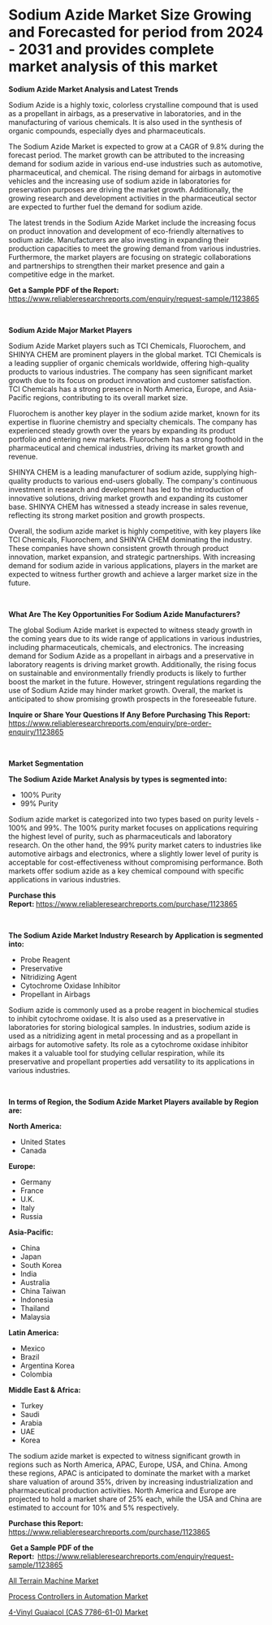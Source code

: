 <p><h1>Sodium Azide Market Size Growing and Forecasted for period from 2024 - 2031 and provides complete market analysis of this market</h1></p><p><strong>Sodium Azide Market Analysis and Latest Trends</strong></p>
<p><p>Sodium Azide is a highly toxic, colorless crystalline compound that is used as a propellant in airbags, as a preservative in laboratories, and in the manufacturing of various chemicals. It is also used in the synthesis of organic compounds, especially dyes and pharmaceuticals. </p><p>The Sodium Azide Market is expected to grow at a CAGR of 9.8% during the forecast period. The market growth can be attributed to the increasing demand for sodium azide in various end-use industries such as automotive, pharmaceutical, and chemical. The rising demand for airbags in automotive vehicles and the increasing use of sodium azide in laboratories for preservation purposes are driving the market growth. Additionally, the growing research and development activities in the pharmaceutical sector are expected to further fuel the demand for sodium azide.</p><p>The latest trends in the Sodium Azide Market include the increasing focus on product innovation and development of eco-friendly alternatives to sodium azide. Manufacturers are also investing in expanding their production capacities to meet the growing demand from various industries. Furthermore, the market players are focusing on strategic collaborations and partnerships to strengthen their market presence and gain a competitive edge in the market.</p></p>
<p><strong>Get a Sample PDF of the Report:&nbsp;</strong> <a href="https://www.reliableresearchreports.com/enquiry/request-sample/1123865">https://www.reliableresearchreports.com/enquiry/request-sample/1123865</a></p>
<p>&nbsp;</p>
<p><strong>Sodium Azide Major Market Players</strong></p>
<p><p>Sodium Azide Market players such as TCI Chemicals, Fluorochem, and SHINYA CHEM are prominent players in the global market. TCI Chemicals is a leading supplier of organic chemicals worldwide, offering high-quality products to various industries. The company has seen significant market growth due to its focus on product innovation and customer satisfaction. TCI Chemicals has a strong presence in North America, Europe, and Asia-Pacific regions, contributing to its overall market size.</p><p>Fluorochem is another key player in the sodium azide market, known for its expertise in fluorine chemistry and specialty chemicals. The company has experienced steady growth over the years by expanding its product portfolio and entering new markets. Fluorochem has a strong foothold in the pharmaceutical and chemical industries, driving its market growth and revenue.</p><p>SHINYA CHEM is a leading manufacturer of sodium azide, supplying high-quality products to various end-users globally. The company's continuous investment in research and development has led to the introduction of innovative solutions, driving market growth and expanding its customer base. SHINYA CHEM has witnessed a steady increase in sales revenue, reflecting its strong market position and growth prospects.</p><p>Overall, the sodium azide market is highly competitive, with key players like TCI Chemicals, Fluorochem, and SHINYA CHEM dominating the industry. These companies have shown consistent growth through product innovation, market expansion, and strategic partnerships. With increasing demand for sodium azide in various applications, players in the market are expected to witness further growth and achieve a larger market size in the future.</p></p>
<p>&nbsp;</p>
<p><strong>What Are The Key Opportunities For Sodium Azide Manufacturers?</strong></p>
<p><p>The global Sodium Azide market is expected to witness steady growth in the coming years due to its wide range of applications in various industries, including pharmaceuticals, chemicals, and electronics. The increasing demand for Sodium Azide as a propellant in airbags and a preservative in laboratory reagents is driving market growth. Additionally, the rising focus on sustainable and environmentally friendly products is likely to further boost the market in the future. However, stringent regulations regarding the use of Sodium Azide may hinder market growth. Overall, the market is anticipated to show promising growth prospects in the foreseeable future.</p></p>
<p><strong>Inquire or Share Your Questions If Any Before Purchasing This Report:</strong> <a href="https://www.reliableresearchreports.com/enquiry/pre-order-enquiry/1123865">https://www.reliableresearchreports.com/enquiry/pre-order-enquiry/1123865</a></p>
<p>&nbsp;</p>
<p><strong>Market Segmentation</strong></p>
<p><strong>The Sodium Azide Market Analysis by types is segmented into:</strong></p>
<p><ul><li>100% Purity</li><li>99% Purity</li></ul></p>
<p><p>Sodium azide market is categorized into two types based on purity levels - 100% and 99%. The 100% purity market focuses on applications requiring the highest level of purity, such as pharmaceuticals and laboratory research. On the other hand, the 99% purity market caters to industries like automotive airbags and electronics, where a slightly lower level of purity is acceptable for cost-effectiveness without compromising performance. Both markets offer sodium azide as a key chemical compound with specific applications in various industries.</p></p>
<p><strong>Purchase this Report:&nbsp;</strong><a href="https://www.reliableresearchreports.com/purchase/1123865">https://www.reliableresearchreports.com/purchase/1123865</a></p>
<p>&nbsp;</p>
<p><strong>The Sodium Azide Market Industry Research by Application is segmented into:</strong></p>
<p><ul><li>Probe Reagent</li><li>Preservative</li><li>Nitridizing Agent</li><li>Cytochrome Oxidase Inhibitor</li><li>Propellant in Airbags</li></ul></p>
<p><p>Sodium azide is commonly used as a probe reagent in biochemical studies to inhibit cytochrome oxidase. It is also used as a preservative in laboratories for storing biological samples. In industries, sodium azide is used as a nitridizing agent in metal processing and as a propellant in airbags for automotive safety. Its role as a cytochrome oxidase inhibitor makes it a valuable tool for studying cellular respiration, while its preservative and propellant properties add versatility to its applications in various industries.</p></p>
<p>&nbsp;</p>
<p><strong>In terms of Region, the Sodium Azide Market Players available by Region are:</strong></p>
<p>
    <p> <strong> North America: </strong>
        <ul>
            <li>United States</li>
            <li>Canada</li>
        </ul>
        </p> 
    <p> <strong> Europe: </strong>
        <ul>
            <li>Germany</li>
            <li>France</li>
            <li>U.K.</li>
            <li>Italy</li>
            <li>Russia</li>
        </ul>
        </p> 
    <p> <strong> Asia-Pacific: </strong>
        <ul>
            <li>China</li>
            <li>Japan</li>
            <li>South Korea</li>
            <li>India</li>
            <li>Australia</li>
            <li>China Taiwan</li>
            <li>Indonesia</li>
            <li>Thailand</li>
            <li>Malaysia</li>
        </ul>
        </p> 
    <p> <strong> Latin America: </strong>
        <ul>
            <li>Mexico</li>
            <li>Brazil</li>
            <li>Argentina Korea</li>
            <li>Colombia</li>
        </ul>
        </p> 
    <p> <strong> Middle East & Africa: </strong>
        <ul>
            <li>Turkey</li>
            <li>Saudi</li>
            <li>Arabia</li>
            <li>UAE</li>
            <li>Korea</li>
        </ul>
    </p>
    </p>
<p><p>The sodium azide market is expected to witness significant growth in regions such as North America, APAC, Europe, USA, and China. Among these regions, APAC is anticipated to dominate the market with a market share valuation of around 35%, driven by increasing industrialization and pharmaceutical production activities. North America and Europe are projected to hold a market share of 25% each, while the USA and China are estimated to account for 10% and 5% respectively.</p></p>
<p><strong>Purchase this Report: </strong><a href="https://www.reliableresearchreports.com/purchase/1123865">https://www.reliableresearchreports.com/purchase/1123865</a></p>
<p>&nbsp;<strong>Get a Sample PDF of the Report:&nbsp;&nbsp;</strong><a href="https://www.reliableresearchreports.com/enquiry/request-sample/1123865">https://www.reliableresearchreports.com/enquiry/request-sample/1123865</a></p>
<p><strong></strong></p>
<p><p><a href="https://view.publitas.com/reportprime-1/all-terrain-machine-market-provides-detailed-segmentation-of-this-market-based-on-type-application-and-region-and-forecast-for-the-period-from-2023-2030/">All Terrain Machine Market</a></p><p><a href="https://view.publitas.com/reportprime-1/process-controllers-in-automation-market-research-report-unlocks-analysis-on-the-market-financial-status-market-size-and-market-revenue-upto-2030/">Process Controllers in Automation Market</a></p><p><a href="https://view.publitas.com/reportprime-1/4-vinyl-guaiacol-cas-7786-61-0-market-research-report-forecasted-for-period-from-2023-2030-by-market-type-market-application-and-region/">4-Vinyl Guaiacol (CAS 7786-61-0) Market</a></p></p>